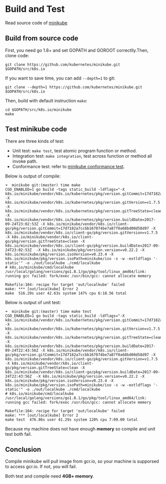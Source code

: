 # Build and Test
Read source code of [minikube](https://github.com/kubernetes/minikube)

## Build from source code
First, you need go 1.8+ and set GOPATH and GOROOT correctlly.Then, clone code:
```shell
git clone https://github.com/kubernetes/minikube.git $GOPATH/src/k8s.io
```
If you want to save time, you can add `--depth=1` to git:
```shell
git clone --depth=1 https://github.com/kubernetes/minikube.git $GOPATH/src/k8s.io
```
Then, build with default instruction `make`:
```shell
cd $GOPATH/src/k8s.io/minikube
make
```

## Test minikube code
There are three kinds of test:
- Unit test: `make test`, test atomic program function or method.
- Integration test: `make integration`, test across function or method all invoke path.
- Conformance test: refer to [minikube conformance test](https://github.com/kubernetes/minikube/blob/master/docs/contributors/build_guide.md#conformance-tests).

Below is output of compile:
```shell
➜  minikube git:(master) time make
CGO_ENABLED=1 go build -tags static_build -ldflags="-X k8s.io/minikube/vendor/k8s.io/kubernetes/pkg/version.gitCommit=17d7182a7ccbb167074be7a87f0a68bd00d58d97 -X k8s.io/minikube/vendor/k8s.io/kubernetes/pkg/version.gitVersion=v1.7.5 -X k8s.io/minikube/vendor/k8s.io/kubernetes/pkg/version.gitTreeState=clean -X k8s.io/minikube/vendor/k8s.io/kubernetes/pkg/version.buildDate=2017-09-24T23:02:53Z -X k8s.io/minikube/vendor/k8s.io/client-go/pkg/version.gitCommit=17d7182a7ccbb167074be7a87f0a68bd00d58d97 -X k8s.io/minikube/vendor/k8s.io/client-go/pkg/version.gitVersion=v1.7.5 -X k8s.io/minikube/vendor/k8s.io/client-go/pkg/version.gitTreeState=clean -X k8s.io/minikube/vendor/k8s.io/client-go/pkg/version.buildDate=2017-09-24T23:02:53Z  -X k8s.io/minikube/pkg/version.version=v0.22.2 -X k8s.io/minikube/pkg/version.isoVersion=v0.23.4 -X k8s.io/minikube/pkg/version.isoPath=minikube/iso -s -w -extldflags '-static'" -o ./out/localkube ./cmd/localkube
# k8s.io/minikube/cmd/localkube
/usr/local/golang/versions/go1.8.1/go/pkg/tool/linux_amd64/link: running gcc failed: fork/exec /usr/bin/gcc: cannot allocate memory

Makefile:104: recipe for target 'out/localkube' failed
make: *** [out/localkube] Error 2
make  516.20s user 42.63s system 147% cpu 6:18.56 total
```

Below is output of unit test:
```shell
➜  minikube git:(master) time make test
CGO_ENABLED=1 go build -tags static_build -ldflags="-X k8s.io/minikube/vendor/k8s.io/kubernetes/pkg/version.gitCommit=17d7182a7ccbb167074be7a87f0a68bd00d58d97 -X k8s.io/minikube/vendor/k8s.io/kubernetes/pkg/version.gitVersion=v1.7.5 -X k8s.io/minikube/vendor/k8s.io/kubernetes/pkg/version.gitTreeState=clean -X k8s.io/minikube/vendor/k8s.io/kubernetes/pkg/version.buildDate=2017-09-24T22:43:56Z -X k8s.io/minikube/vendor/k8s.io/client-go/pkg/version.gitCommit=17d7182a7ccbb167074be7a87f0a68bd00d58d97 -X k8s.io/minikube/vendor/k8s.io/client-go/pkg/version.gitVersion=v1.7.5 -X k8s.io/minikube/vendor/k8s.io/client-go/pkg/version.gitTreeState=clean -X k8s.io/minikube/vendor/k8s.io/client-go/pkg/version.buildDate=2017-09-24T22:43:56Z  -X k8s.io/minikube/pkg/version.version=v0.22.2 -X k8s.io/minikube/pkg/version.isoVersion=v0.23.4 -X k8s.io/minikube/pkg/version.isoPath=minikube/iso -s -w -extldflags '-static'" -o ./out/localkube ./cmd/localkube
# k8s.io/minikube/cmd/localkube
/usr/local/golang/versions/go1.8.1/go/pkg/tool/linux_amd64/link: running gcc failed: fork/exec /usr/bin/gcc: cannot allocate memory

Makefile:104: recipe for target 'out/localkube' failed
make: *** [out/localkube] Error 2
make test  476.86s user 41.29s system 120% cpu 7:09.00 total
```
Because my machine does not have enough **memory** so compile and unit test both fail.

## Conclusion
Compile minikube will pull image from gcr.io, so your machine is supporsed to access gcr.io. If not, you will fail.

Both test and compile need **4GB+ memory**.